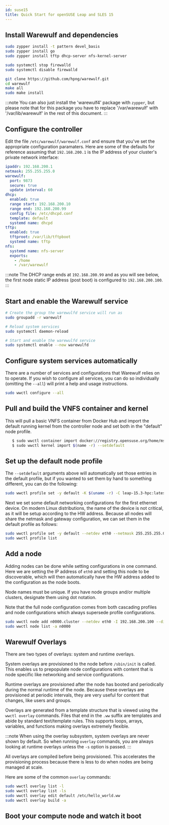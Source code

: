 ```yaml
---
id: suse15
title: Quick Start for openSUSE Leap and SLES 15
---
```


## Install Warewulf and dependencies

```bash
sudo zypper install -t pattern devel_basis
sudo zypper install go
sudo zypper install tftp dhcp-server nfs-kernel-server

sudo systemctl stop firewalld
sudo systemctl disable firewalld

git clone https://github.com/hpng/warewulf.git
cd warewulf
make all
sudo make install
```

:::note
You can also just install the 'warewulf4' package with ``zypper``, but please note
that for this package you have to replace '/var/warewulf' with '/var/lib/warewulf'
in the rest of this document.
:::

## Configure the controller

Edit the file `/etc/warewulf/warewulf.conf` and ensure that you've set the appropriate
configuration paramaters. Here are some of the defaults for reference assuming that `192.168.200.1`
is the IP address of your cluster's private network interface:

```yaml
ipaddr: 192.168.200.1
netmask: 255.255.255.0
warewulf:
  port: 9873
  secure: true
  update interval: 60
dhcp:
  enabled: true
  range start: 192.168.200.10
  range end: 192.168.200.99
  config file: /etc/dhcpd.conf
  template: default
  systemd name: dhcpd
tftp:
  enabled: true
  tftproot: /var/lib/tftpboot
  systemd name: tftp
nfs:
  systemd name: nfs-server
  exports:
    - /home
    - /var/warewulf
```

:::note
The DHCP range ends at `192.168.200.99` and as you will see below, the first node static IP
address (post boot) is configured to `192.168.200.100`.
:::

## Start and enable the Warewulf service

```bash
# Create the group the warewulfd service will run as
sudo groupadd -r warewulf

# Reload system services
sudo systemctl daemon-reload

# Start and enable the warewulfd service
sudo systemctl enable --now warewulfd
```

## Configure system services automatically

There are a number of services and configurations that Warewulf relies on to operate.
If you wish to configure all services, you can do so individually (omitting the `--all`)
will print a help and usage instructions.

```bash
sudo wwctl configure --all
```


## Pull and build the VNFS container and kernel

This will pull a basic VNFS container from Docker Hub and import the default running
kernel from the controller node and set both in the "default" node profile.

```bash
   $ sudo wwctl container import docker://registry.opensuse.org/home/mslacken/hpc-container-15.3/containers/opensuse/leap-15.3-hpc:latest --setdefault
   $ sudo wwctl kernel import $(name -r) --setdefault
```

## Set up the default node profile

The ``--setdefault`` arguments above will automatically set those entries in the default
profile, but if you wanted to set them by hand to something different, you can do the
following:

```bash
sudo wwctl profile set -y default -K $(uname -r) -C leap-15.3-hpc:latest
```

Next we set some default networking configurations for the first ethernet device. On
modern Linux distributions, the name of the device is not critical, as it will be setup
according to the HW address. Because all nodes will share the netmask and gateway
configuration, we can set them in the default profile as follows:

```bash
sudo wwctl profile set -y default --netdev eth0 --netmask 255.255.255.0 --gateway 192.168.200.1
sudo wwctl profile list
```

## Add a node

Adding nodes can be done while setting configurations in one command. Here we are setting
the IP address of ``eth0`` and setting this node to be discoverable, which will then
automatically have the HW address added to the configuration as the node boots.

Node names must be unique. If you have node groups and/or multiple clusters, designate
them using dot notation.

Note that the full node configuration comes from both cascading profiles and node
configurations which always supersede profile configurations.

```bash
sudo wwctl node add n0000.cluster --netdev eth0 -I 192.168.200.100 --discoverable
sudo wwctl node list -a n0000
```

## Warewulf Overlays

There are two types of overlays: system and runtime overlays.

System overlays are provisioned to the node before ``/sbin/init`` is called. This enables us
to prepopulate node configurations with content that is node specific like networking and
service configurations.

Runtime overlays are provisioned after the node has booted and periodically during the
normal runtime of the node. Because these overlays are provisioned at periodic intervals,
they are very useful for content that changes, like users and groups.

Overlays are generated from a template structure that is viewed using the ``wwctl overlay``
commands. Files that end in the ``.ww`` suffix are templates and abide by standard
text/template rules. This supports loops, arrays, variables, and functions making overlays
extremely flexible.

:::note
When using the overlay subsystem, system overlays are never shown by default. So when running ``overlay`` commands, you are always looking at runtime overlays unless the ``-s`` option is passed.
:::

All overlays are compiled before being provisioned. This accelerates the provisioning
process because there is less to do when nodes are being managed at scale.

Here are some of the common ``overlay`` commands:

```bash
sudo wwctl overlay list -l
sudo wwctl overlay list -ls
sudo wwctl overlay edit default /etc/hello_world.ww
sudo wwctl overlay build -a
```

## Boot your compute node and watch it boot
